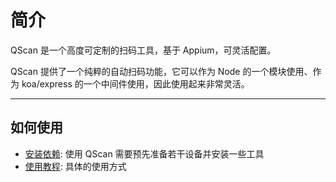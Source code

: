 # 简介

QScan 是一个高度可定制的扫码工具，基于 Appium，可灵活配置。

QScan 提供了一个纯粹的自动扫码功能，它可以作为 Node 的一个模块使用、作为 koa/express 的一个中间件使用，因此使用起来非常灵活。

---

## 如何使用

- [安装依赖](install.md): 使用 QScan 需要预先准备若干设备并安装一些工具
- [使用教程](usage.md): 具体的使用方式